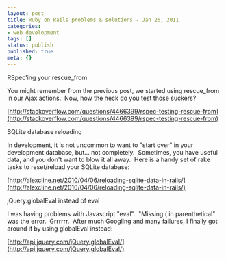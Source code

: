 ```yaml
---
layout: post
title: Ruby on Rails problems & solutions - Jan 26, 2011
categories: 
- web development
tags: []
status: publish
published: true
meta: {}
---
```


RSpec'ing your rescue_from

You might remember from the previous post, we started using rescue_from in our Ajax actions.  Now, how the heck do you test those suckers?

[http://stackoverflow.com/questions/4466399/rspec-testing-rescue-from](http://stackoverflow.com/questions/4466399/rspec-testing-rescue-from)

SQLite database reloading



In development, it is not uncommon to want to "start over" in your development database, but... not completely.  Sometimes, you have useful data, and you don't want to blow it all away.  Here is a handy set of rake tasks to reset/reload your SQLite database:

[http://alexcline.net/2010/04/06/reloading-sqlite-data-in-rails/](http://alexcline.net/2010/04/06/reloading-sqlite-data-in-rails/)

jQuery.globalEval instead of eval

I was having problems with Javascript "eval".  "Missing ( in parenthetical" was the error.  Grrrrrr.  After much Googling and many failures, I finally got around it by using globalEval instead:

[http://api.jquery.com/jQuery.globalEval/](http://api.jquery.com/jQuery.globalEval/)
